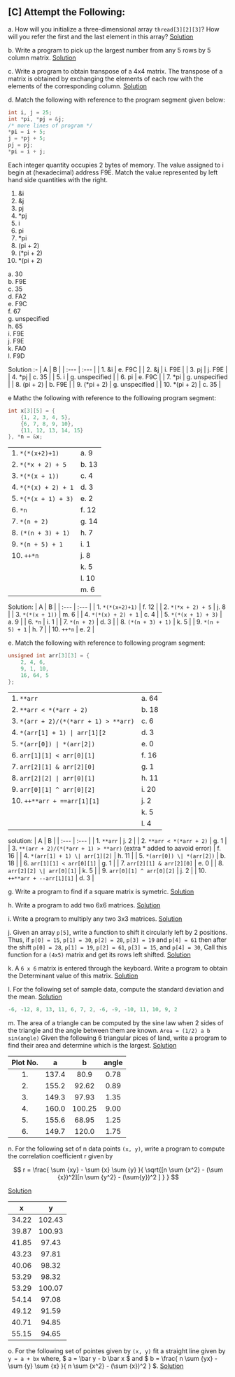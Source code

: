 ## [C] Attempt the Following: 

a. How will you initialize a three-dimensional array `thread[3][2][3]`? How will you refer the first and the last element in this array? [Solution](./a.c)

b. Write a program to pick up the largest number from any 5 rows by 5 column matrix. [Solution](./b.c)

c. Write a program to obtain transpose of a 4x4 matrix. The transpose of a matrix is obtained by exchanging the elements of each row with the elements of the corresponding column. [Solution](./c.c)

d. Match the following with reference to the program segment given below:
```c
int i, j = 25;
int *pi, *pj = &j;
/* more lines of program */
*pi = i + 5;
j = *pj + 5;
pj = pj;
*pi = i + j;
```
Each integer quantity occupies 2 bytes of memory. The value assigned to i begin at (hexadecimal) address F9E. Match the value represented by left hand side quantities with the right.

1. &i
2. &j
3. pj
4. *pj
5. i
6. pi
7. *pi
8. (pi + 2)
9. (*pi + 2) 
10. *(pi + 2)

a. 30 <br>
b. F9E <br>
c. 35 <br>
d. FA2 <br>
e. F9C <br>
f. 67 <br>
g. unspecified <br>
h. 65 <br>
i. F9E <br>
j. F9E <br>
k. FA0 <br>
l. F9D <br>

Solution :- 
| A | B |
| :--- | :--- |
| 1. &i | e. F9C |
| 2. &j | i. F9E |
| 3. pj | j. F9E | 
| 4. *pj | c. 35 |
| 5. i | g. unspecified |
| 6. pi | e. F9C |
| 7. *pi | g. unspecified |
| 8. (pi + 2) | b. F9E |
| 9. (*pi + 2) | g. unspecified |
| 10. *(pi + 2) | c. 35 |

e Mathc the following with reference to the folllowing program segment:
```c
int x[3][5] = {
    {1, 2, 3, 4, 5},
    {6, 7, 8, 9, 10},
    {11, 12, 13, 14, 15}
}, *n = &x;
```
| | |
| :--- | :--- |
| 1. `*(*(x+2)+1)` | a. 9 |
| 2. `*(*x + 2) + 5` | b. 13 |
| 3. `*(*(x + 1))` | c. 4 |
| 4. `*(*(x) + 2) + 1` | d. 3 |
| 5. `*(*(x + 1) + 3)` | e. 2 |
| 6. `*n` | f. 12 |
| 7. `*(n + 2)` | g. 14 |
| 8. `(*(n + 3) + 1)` | h. 7 |
| 9. `*(n + 5) + 1` | i. 1 |
| 10. `++*n` | j. 8 |
| | k. 5|
| | l. 10 | 
| | m. 6 |

Solution: 
| A | B |
| :--- | :--- |
| 1. `*(*(x+2)+1)` | f. 12 |
| 2. `*(*x + 2) + 5` | j. 8 |
| 3. `*(*(x + 1))` | m. 6 |
| 4. `*(*(x) + 2) + 1` | c. 4 |
| 5. `*(*(x + 1) + 3)` | a. 9 |
| 6. `*n` | i. 1 |
| 7. `*(n + 2)` | d. 3 |
| 8. `(*(n + 3) + 1)` | k. 5 |
| 9. `*(n + 5) + 1` | h. 7 |
| 10. `++*n` | e. 2 |

e. Match the following with reference to following program segment:
```c
unsigned int arr[3][3] = { 
    2, 4, 6,
    9, 1, 10,
    16, 64, 5
}; 
```

| | | 
| :--- | :--- |
| 1. `**arr` | a. 64 | 
| 2. `**arr < *(*arr + 2)` | b. 18 |
| 3. `*(arr + 2)/(*(*arr + 1) > **arr)` | c. 6 |
| 4. `*(arr[1] + 1) \| arr[1][2` | d. 3 |
| 5. `*(arr[0]) \| *(arr[2])` | e. 0 |
| 6. `arr[1][1] < arr[0][1]` | f. 16 |
| 7. `arr[2][1] & arr[2][0]` | g. 1 |
| 8. `arr[2][2] \| arr[0][1]` | h. 11 |
| 9. `arr[0][1] ^ arr[0][2]` | i. 20 |
| 10. `++**arr + ==arr[1][1]` | j. 2 |
| | k. 5 |
| | l. 4 | 

solution: 
| A | B | 
| :--- | :--- |
| 1. `**arr` | j. 2 | 
| 2. `**arr < *(*arr + 2)` | g. 1 |
| 3. `**(arr + 2)/(*(*arr + 1) > **arr)` (extra * added to aavoid error) | f. 16 | 
| 4. `*(arr[1] + 1) \| arr[1][2]` | h. 11 |
| 5. `*(arr[0]) \| *(arr[2])` | b. 18 |
| 6. `arr[1][1] < arr[0][1]` | g. 1 |
| 7. `arr[2][1] & arr[2][0]` | e. 0 |
| 8. `arr[2][2] \| arr[0][1]` | k. 5 |
| 9. `arr[0][1] ^ arr[0][2]` | j. 2 |
| 10. `++**arr + --arr[1][1]` | d. 3 |

g. Write a program to find if a square matrix is symetric. [Solution](./g.c)

h. Write a program to add two 6x6 matrices. [Solution](./h.c)

i. Write a program to multiply any two 3x3 matrices. [Solution](./i.c)

j. Given an array `p[5]`, write a function to shift it circularly left by 2 positions. Thus, if `p[0] = 15`, `p[1] = 30`, `p[2] = 28`, `p[3] = 19` and `p[4] = 61` then after the shift `p[0] = 28`, `p[1] = 19`, `p[2] = 61`, `p[3] = 15`, and `p[4] = 30`, Call this function for a `(4x5)` matrix and get its rows left shifted. [Solution](./j.c) 

k. A `6 x 6` matrix is entered through the keyboard. Write a program to obtain the Determinant value of this matrix. [Solution](./k.c)

l. For the following set of sample data, compute the standard deviation and the mean. [Solution](./l.c)
```c
-6, -12, 8, 13, 11, 6, 7, 2, -6, -9, -10, 11, 10, 9, 2
```

m. The area of a triangle can be computed by the sine law when 2 sides of the triangle and the angle between them are known.
`Area = (1/2) a b sin(angle)`
Given the following 6 triangular pices of land, write a program to find their area and determine which is the largest. [Solution](./m.c)

| Plot No. |   a   |    b   | angle |
|:--------:|:-----:|:------:|:-----:|
|    1.    | 137.4 |  80.9  |  0.78 |
|    2.    | 155.2 |  92.62 |  0.89 |
|    3.    | 149.3 |  97.93 |  1.35 |
|    4.    | 160.0 | 100.25 |  9.00 |
|    5.    | 155.6 |  68.95 |  1.25 |
|    6.    | 149.7 |  120.0 |  1.75 |

n. For the following set of n data points `(x, y)`, write a program to compute the correlation coefficient r given by

$$ r = \frac{ \sum {xy} - \sum {x} \sum {y} }{ \sqrt{[n \sum {x^2} - (\sum {x})^2][n \sum {y^2} - (\sum{y})^2 ] } } $$

[Solution](./n.c)

|   x   |    y   |
|:-----:|:------:|
| 34.22 | 102.43 |
| 39.87 | 100.93 |
| 41.85 |  97.43 |
| 43.23 |  97.81 |
| 40.06 |  98.32 |
| 53.29 |  98.32 |
| 53.29 | 100.07 |
| 54.14 |  97.08 |
| 49.12 |  91.59 |
| 40.71 |  94.85 |
| 55.15 |  94.65 |

o. For the following set of pointes given by `(x, y)` fit a straight line given by `y = a + bx` where, $ a = \bar y - b \bar x $ and $ b = \frac{ n \sum {yx} - \sum {y} \sum {x} }{ n \sum {x^2} - (\sum {x})^2 } $. [Solution](./o.c)
